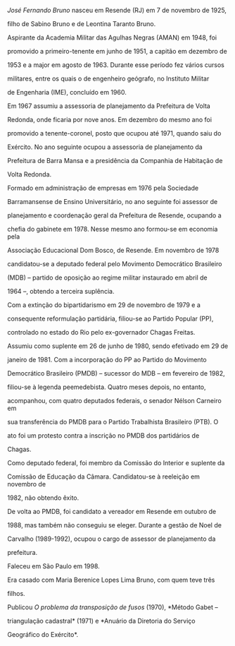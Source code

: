 

*José Fernando Bruno* nasceu em Resende (RJ) em 7 de novembro de 1925,

filho de Sabino Bruno e de Leontina Taranto Bruno.



Aspirante da Academia Militar das Agulhas Negras (AMAN) em 1948, foi

promovido a primeiro-tenente em junho de 1951, a capitão em dezembro de

1953 e a major em agosto de 1963. Durante esse período fez vários cursos

militares, entre os quais o de engenheiro geógrafo, no Instituto Militar

de Engenharia (IME), concluído em 1960.



Em 1967 assumiu a assessoria de planejamento da Prefeitura de Volta

Redonda, onde ficaria por nove anos. Em dezembro do mesmo ano foi

promovido a tenente-coronel, posto que ocupou até 1971, quando saiu do

Exército. No ano seguinte ocupou a assessoria de planejamento da

Prefeitura de Barra Mansa e a presidência da Companhia de Habitação de

Volta Redonda.



Formado em administração de empresas em 1976 pela Sociedade

Barramansense de Ensino Universitário, no ano seguinte foi assessor de

planejamento e coordenação geral da Prefeitura de Resende, ocupando a

chefia do gabinete em 1978. Nesse mesmo ano formou-se em economia pela

Associação Educacional Dom Bosco, de Resende. Em novembro de 1978

candidatou-se a deputado federal pelo Movimento Democrático Brasileiro

(MDB) – partido de oposição ao regime militar instaurado em abril de

1964 –, obtendo a terceira suplência.



Com a extinção do bipartidarismo em 29 de novembro de 1979 e a

consequente reformulação partidária, filiou-se ao Partido Popular (PP),

controlado no estado do Rio pelo ex-governador Chagas Freitas.



Assumiu como suplente em 26 de junho de 1980, sendo efetivado em 29 de

janeiro de 1981. Com a incorporação do PP ao Partido do Movimento

Democrático Brasileiro (PMDB) – sucessor do MDB – em fevereiro de 1982,

filiou-se à legenda peemedebista. Quatro meses depois, no entanto,

acompanhou, com quatro deputados federais, o senador Nélson Carneiro em

sua transferência do PMDB para o Partido Trabalhista Brasileiro (PTB). O

ato foi um protesto contra a inscrição no PMDB dos partidários de

Chagas.



Como deputado federal, foi membro da Comissão do Interior e suplente da

Comissão de Educação da Câmara. Candidatou-se à reeleição em novembro de

1982, não obtendo êxito.



De volta ao PMDB, foi candidato a vereador em Resende em outubro de

1988, mas também não conseguiu se eleger. Durante a gestão de Noel de

Carvalho (1989-1992), ocupou o cargo de assessor de planejamento da

prefeitura.



Faleceu em São Paulo em 1998.



Era casado com Maria Berenice Lopes Lima Bruno, com quem teve três

filhos.



Publicou *O problema da transposição de fusos* (1970), *Método Gabet –

triangulação cadastral* (1971) e *Anuário da Diretoria do Serviço

Geográfico do Exército*.



